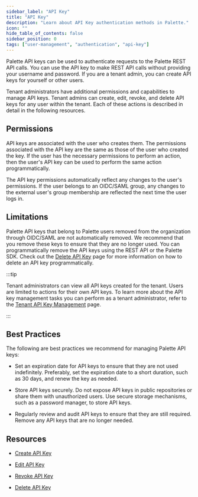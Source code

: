```yaml
---
sidebar_label: "API Key"
title: "API Key"
description: "Learn about API Key authentication methods in Palette."
icon: ""
hide_table_of_contents: false
sidebar_position: 0
tags: ["user-management", "authentication", "api-key"]
---
```


Palette API keys can be used to authenticate requests to the Palette REST API calls. You can use the API key to make
REST API calls without providing your username and password. If you are a tenant admin, you can create API keys for
yourself or other users.

Tenant administrators have additional permissions and capabilities to manage API keys. Tenant admins can create, edit,
revoke, and delete API keys for any user within the tenant. Each of these actions is described in detail in the
following resources.

## Permissions

API keys are associated with the user who creates them. The permissions associated with the API key are the same as
those of the user who created the key. If the user has the necessary permissions to perform an action, then the user's
API key can be used to perform the same action programmatically.

The API key permissions automatically reflect any changes to the user's permissions. If the user belongs to an OIDC/SAML
group, any changes to the external user's group membership are reflected the next time the user logs in.

## Limitations

Palette API keys that belong to Palette users removed from the organization through OIDC/SAML are not automatically
removed. We recommend that you remove these keys to ensure that they are no longer used. You can programmatically remove
the API keys using the REST API or the Palette SDK. Check out the [Delete API Key](./delete-api-key.md) page for more
information on how to delete an API key programmatically.

:::tip

Tenant administrators can view all API keys created for the tenant. Users are limited to actions for their own API keys.
To learn more about the API key management tasks you can perform as a tenant administrator, refer to the
[Tenant API Key Management](../../../tenant-settings/api-key-management.md) page.

:::

## Best Practices

The following are best practices we recommend for managing Palette API keys:

- Set an expiration date for API keys to ensure that they are not used indefinitely. Preferably, set the expiration date
  to a short duration, such as 30 days, and renew the key as needed.

- Store API keys securely. Do not expose API keys in public repositories or share them with unauthorized users. Use
  secure storage mechanisms, such as a password manager, to store API keys.

- Regularly review and audit API keys to ensure that they are still required. Remove any API keys that are no longer
  needed.

## Resources

- [Create API Key](create-api-key.md)

- [Edit API Key](modify-api-key.md)

- [Revoke API Key](revoke-api-key.md)

- [Delete API Key](delete-api-key.md)
